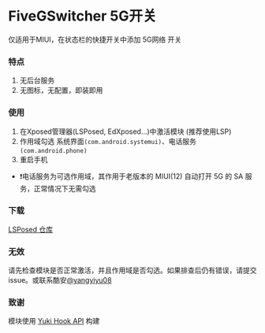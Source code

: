 # FiveGSwitcher 5G开关
仅适用于MIUI，在状态栏的快捷开关中添加 5G网络 开关

### 特点
1. 无后台服务
2. 无图标，无配置，即装即用

### 使用
1. 在Xposed管理器(LSPosed, EdXposed...)中激活模块 (推荐使用LSP)
2. 作用域勾选 系统界面`(com.android.systemui)`、电话服务`(com.android.phone)`
3. 重启手机
+ ❗电话服务为可选作用域，其作用于老版本的 MIUI(12) 自动打开 5G 的 SA 服务，正常情况下无需勾选

### 下载
[LSPosed 仓库](https://github.com/Xposed-Modules-Repo/com.qingyu.mi5g/releases)

### 无效
请先检查模块是否正常激活，并且作用域是否勾选。如果排查后仍有错误，请提交issue。或联系酷安[@yangyiyu08](http://www.coolapk.com/u/1188320)

### 致谢
模块使用 [Yuki Hook API](https://github.com/fankes/YukiHookAPI) 构建
